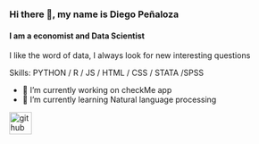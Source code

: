 ### Hi there 👋, my name is Diego Peñaloza
#### I am a  economist and  Data Scientist

I like the word of data, I always look for new interesting questions



Skills: PYTHON  / R / JS / HTML / CSS / STATA /SPSS

- 🔭 I’m currently working on checkMe app 
- 🌱 I’m currently learning Natural language processing 


[<img src='https://cdn.jsdelivr.net/npm/simple-icons@3.0.1/icons/github.svg' alt='github' height='40'>](https://github.com/diegopenaloza)  


